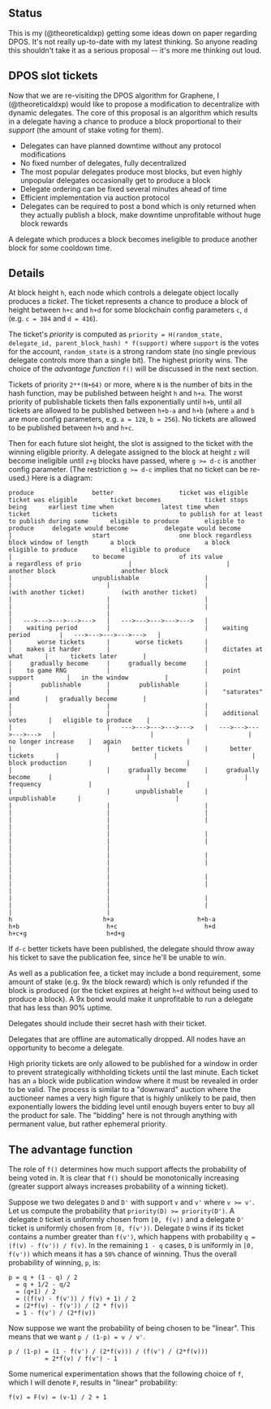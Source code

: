 ## Status

This is my (@theoreticaldxp) getting some ideas down on paper regarding DPOS. It's not really up-to-date with my latest thinking. So anyone reading this shouldn't take it as a serious proposal -- it's more me thinking out loud.

## DPOS slot tickets

Now that we are re-visiting the DPOS algorithm for Graphene, I (@theoreticaldxp) would like to propose a modification to decentralize with dynamic delegates. The core of this proposal is an algorithm which results in a delegate having a chance to produce a block proportional to their _support_ (the amount of stake voting for them).

- Delegates can have planned downtime without any protocol modifications
- No fixed number of delegates, fully decentralized
- The most popular delegates produce most blocks, but even highly unpopular delegates occasionally get to produce a block
- Delegate ordering can be fixed several minutes ahead of time
- Efficient implementation via auction protocol
- Delegates can be required to post a bond which is only returned when they actually publish a block, make downtime unprofitable without huge block rewards

A delegate which produces a block becomes ineligible to produce another block for some cooldown time.

## Details

At block height `h`, each node which controls a delegate object locally produces a _ticket_. The ticket represents a chance to produce a block of height between `h+c` and `h+d` for some blockchain config parameters `c`, `d` (e.g. `c = 384` and `d = 416`).

The ticket's _priority_ is computed as `priority = H(random_state, delegate_id, parent_block_hash) * f(support)` where `support` is the votes for the account, `random_state` is a strong random state (no single previous delegate controls more than a single bit). The highest priority wins. The choice of the _advantage function_ `f()` will be discussed in the next section.

Tickets of priority `2**(N+64)` or more, where `N` is the number of bits in the hash function, may be published between height `h` and `h+a`. The worst priority of publishable tickets then falls exponentially until `h+b`, until all tickets are allowed to be published between `h+b-a` and `h+b` (where `a` and `b` are more config parameters, e.g. `a = 128`, `b = 256`). No tickets are allowed to be published between `h+b` and `h+c`.

Then for each future slot height, the slot is assigned to the ticket with the winning eligible priority. A delegate assigned to the block at height `z` will become ineligible until `z+g` blocks have passed, where `g >= d-c` is another config parameter. (The restriction `g >= d-c` implies that no ticket can be re-used.)
Here is a diagram:

    produce                better                  ticket was eligible         ticket was eligible         ticket becomes            ticket stops being      earliest time when             latest time when
    ticket                 tickets                 to publish for at least     to publish during some      eligible to produce       eligible to produce     delegate would become          delegate would become
    |                      start                   one block regardless        block window of length      a block                   a block                 eligible to produce            eligible to produce
    |                      to become               of its value                a regardless of prio             |                          |                 another block                  another block
    |                      unpublishable                  |                          |                          |                          |                 (with another ticket)          (with another ticket)
    |                          |                          |                          |                          |                          |                          |                          |
    |   --->--->--->--->--->   |   --->--->--->--->--->   |                          |    waiting period        |                          |    waiting period        |   --->--->--->--->--->   |
    |       worse tickets      |       worse tickets      |                          |    makes it harder       |                          |    dictates at what      |      tickets later       |
    |     gradually become     |     gradually become     |                          |    to game RNG           |                          |    point support         |   in the window          |
    |        publishable       |        publishable       |                          |                          |                          |    "saturates" and       |   gradually become       |
    |                          |                          |                          |                          |                          |    additional votes      |   eligible to produce    |
    |                          |   --->--->--->--->--->   |   --->--->--->--->--->   |                          |                          |    no longer increase    |   again                  |
    |                          |      better tickets      |      better tickets      |                          |                          |    block production      |                          |
    |                          |     gradually become     |     gradually become     |                          |                          |    frequency             |                          |
    |                          |       unpublishable      |       unpublishable      |                          |                          |                          |                          |
    |                          |                          |                          |                          |                          |                          |                          |
    |                          |                          |                          |                          |                          |                          |                          |
    |                          |                          |                          |                          |                          |                          |                          |
    |                          |                          |                          |                          |                          |                          |                          |
    |                          |                          |                          |                          |                          |                          |                          |
    h                         h+a                       h+b-a                       h+b                        h+c                        h+d                       h+c+g                      h+d+g

If `d-c` better tickets have been published, the delegate should throw away his ticket to save the publication fee, since he'll be unable to win.

As well as a publication fee, a ticket may include a bond requirement, some amount of stake (e.g. 9x the block reward) which is only refunded if the block is produced (or the ticket expires at height `h+d` without being used to produce a block). A 9x bond would make it unprofitable to run a delegate that has less than 90% uptime.

Delegates should include their secret hash with their ticket.

Delegates that are offline are automatically dropped. All nodes have an opportunity to become a delegate.

High priority tickets are only allowed to be published for a window in order to prevent strategically withholding tickets until the last minute. Each ticket has an `a` block wide publication window where it must be revealed in order to be valid. The process is similar to a "downward" auction where the auctioneer names a very high figure that is highly unlikely to be paid, then exponentially lowers the bidding level until enough buyers enter to buy all the product for sale. The "bidding" here is not through anything with permanent value, but rather ephemeral priority.

## The advantage function

The role of `f()` determines how much support affects the probability of being voted in. It is clear that `f()` should be monotonically increasing (greater support always increases probability of a winning ticket).

Suppose we two delegates `D` and `D'` with support `v` and `v'` where `v >= v'`. Let us compute the probability that `priority(D) >= priority(D')`. A delegate `D` ticket is uniformly chosen from `[0, f(v))` and a delegate `D'` ticket is uniformly chosen from `[0, f(v'))`. Delegate `D` wins if its ticket contains a number greater than `f(v')`, which happens with probability `q = (f(v) - f(v')) / f(v)`. In the remaining `1 - q` cases, `D` is uniformly in `[0, f(v'))` which means it has a `50%` chance of winning. Thus the overall probability of winning, `p`, is:

    p = q + (1 - q) / 2
      = q + 1/2 - q/2
      = (q+1) / 2
      = ((f(v) - f(v')) / f(v) + 1) / 2
      = (2*f(v) - f(v')) / (2 * f(v))
      = 1 - f(v') / (2*f(v))

Now suppose we want the probability of being chosen to be "linear". This means that we want `p / (1-p) = v / v'`.

    p / (1-p) = (1 - f(v') / (2*f(v))) / (f(v') / (2*f(v)))
              = 2*f(v) / f(v') - 1

Some numerical experimentation shows that the following choice of `f`, which I will denote `F`, results in "linear" probability:

    f(v) = F(v) = (v-1) / 2 + 1
